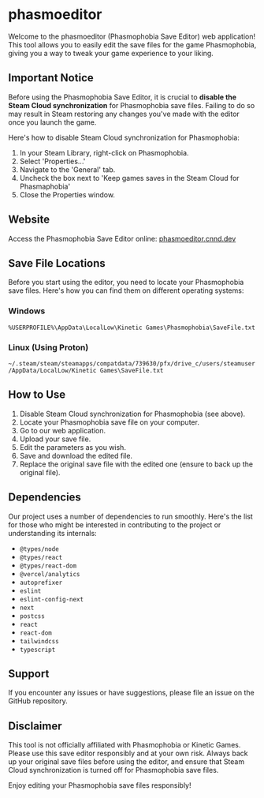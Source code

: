 # phasmoeditor

Welcome to the phasmoeditor (Phasmophobia Save Editor) web application! This tool allows you to easily edit the save files for the game Phasmophobia, giving you a way to tweak your game experience to your liking.

## Important Notice
Before using the Phasmophobia Save Editor, it is crucial to **disable the Steam Cloud synchronization** for Phasmophobia save files. Failing to do so may result in Steam restoring any changes you've made with the editor once you launch the game.

Here's how to disable Steam Cloud synchronization for Phasmophobia:

1. In your Steam Library, right-click on Phasmophobia.
2. Select 'Properties...'
3. Navigate to the 'General' tab.
4. Uncheck the box next to 'Keep games saves in the Steam Cloud for Phasmaphobia'
5. Close the Properties window.

## Website
Access the Phasmophobia Save Editor online: [phasmoeditor.cnnd.dev](https://phasmoeditor.cnnd.dev/)

## Save File Locations
Before you start using the editor, you need to locate your Phasmophobia save files. Here's how you can find them on different operating systems:

### Windows
```%USERPROFILE%\AppData\LocalLow\Kinetic Games\Phasmophobia\SaveFile.txt```

### Linux (Using Proton)
```~/.steam/steam/steamapps/compatdata/739630/pfx/drive_c/users/steamuser/AppData/LocalLow/Kinetic Games\SaveFile.txt```

## How to Use
1. Disable Steam Cloud synchronization for Phasmophobia (see above).
2. Locate your Phasmophobia save file on your computer.
3. Go to our web application.
4. Upload your save file.
5. Edit the parameters as you wish.
6. Save and download the edited file.
7. Replace the original save file with the edited one (ensure to back up the original file).

## Dependencies
Our project uses a number of dependencies to run smoothly. Here's the list for those who might be interested in contributing to the project or understanding its internals:

- `@types/node`
- `@types/react`
- `@types/react-dom`
- `@vercel/analytics`
- `autoprefixer`
- `eslint`
- `eslint-config-next`
- `next`
- `postcss`
- `react`
- `react-dom`
- `tailwindcss`
- `typescript`

## Support
If you encounter any issues or have suggestions, please file an issue on the GitHub repository.

## Disclaimer
This tool is not officially affiliated with Phasmophobia or Kinetic Games. Please use this save editor responsibly and at your own risk. Always back up your original save files before using the editor, and ensure that Steam Cloud synchronization is turned off for Phasmophobia save files.

Enjoy editing your Phasmophobia save files responsibly!